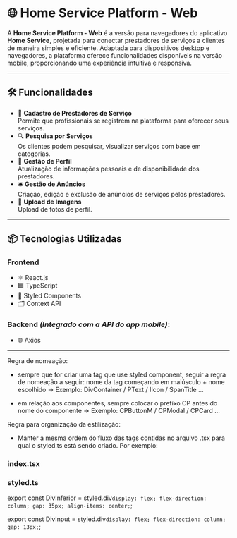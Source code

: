 # 🌐 **Home Service Platform - Web**

A **Home Service Platform - Web** é a versão para navegadores do aplicativo **Home Service**, projetada para conectar prestadores de serviços a clientes de maneira simples e eficiente. Adaptada para dispositivos desktop e navegadores, a plataforma oferece funcionalidades disponíveis na versão mobile, proporcionando uma experiência intuitiva e responsiva.

---

## 🛠 **Funcionalidades**

- 📝 **Cadastro de Prestadores de Serviço**  
    Permite que profissionais se registrem na plataforma para oferecer seus serviços.  
- 🔍 **Pesquisa por Serviços**  
    Os clientes podem pesquisar, visualizar serviços com base em categorias.  
- 👤 **Gestão de Perfil**  
    Atualização de informações pessoais e de disponibilidade dos prestadores.  
- 🛎️ **Gestão de Anúncios**  
    Criação, edição e exclusão de anúncios de serviços pelos prestadores.  
- 📸 **Upload de Imagens**  
    Upload de fotos de perfil.  


---

## 📦 **Tecnologias Utilizadas**

### **Frontend**
- ⚛️ React.js
- 🟦 TypeScript
- 🎨 Styled Components
- 🗂️ Context API 

### **Backend** *(Integrado com a API do app mobile)*:
- 🌐 Axios

---

Regra de nomeação:

- sempre que for criar uma tag que use styled component, seguir a regra de nomeação a seguir: nome da tag começando em maiúsculo + nome escolhido -> Exemplo: DivContainer / PText / IIcon / SpanTitle ...

- em relação aos componentes, sempre colocar o prefíxo CP antes do nome do componente -> Exemplo: CPButtonM / CPModal / CPCard ...

Regra para organização da estilização:

- Manter a mesma ordem do fluxo das tags contidas no arquivo .tsx para qual o styled.ts está sendo criado. Por exemplo:


### index.tsx

<DivInferior>
    <DivInput>
        <CPInput02
            titulo='Senha'
            placeholder='Digite sua senha'
            icone='visibility_off'
            variantSize='grande'
        />
    </DivInput>
</DivInferior>

### styled.ts

export const DivInferior = styled.div`
    display: flex;
    flex-direction: column;
    gap: 35px;
    align-items: center;
`;

export const DivInput = styled.div`
    display: flex;
    flex-direction: column;
    gap: 13px;
`;